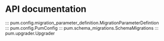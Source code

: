# API documentation

::: pum.config.migration_parameter_definition.MigrationParameterDefintion
::: pum.config.PumConfig
::: pum.schema_migrations.SchemaMigrations
::: pum.upgrader.Upgrader
